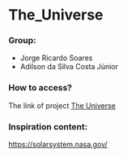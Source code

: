 # The_Universe

### Group:
- Jorge Ricardo Soares
- Adilson da Silva Costa Júnior

### How to access?
The link of project [The Universe](https://jorgersoares.github.io/the-universe/)

### Inspiration content:
https://solarsystem.nasa.gov/
